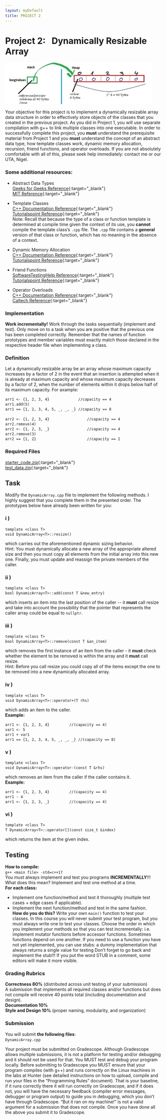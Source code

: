 ```yaml
---  
layout: myDefault  
title: PROJECT 2  
---  
```


# Project 2: &nbsp; Dynamically Resizable Array
![](array_memory.png)  
  
Your objective for this project is to implement a dynamically resizable array data structure in order to effectively store objects of the classes that you created in the previous project. As you did in Project&nbsp;1, you will use separate compilation with g++ to link multiple classes into one executable. In order to successfully complete this project, you **must** understand the prerequisite material from Project&nbsp;1 and you **must** understand the concept of an abstract data type, how template classes work, dynamic memory allocation, recursion, friend functions, and operator overloads. If you are not absolutely comfortable with all of this, please seek help immediately: contact me or our UTA, Nigel.

### Some additional resources:

- Abstract Data Types  
[Geeks for Geeks Reference](https://www.geeksforgeeks.org/abstract-data-types){:target="_blank"}  
[MIT Reference](http://web.mit.edu/6.005/www/fa14/classes/08-abstract-data-types/){:target="_blank"}

- Template Classes  
[C++ Documentation Reference](http://www.cplusplus.com/doc/oldtutorial/templates/){:target="_blank"}  
[Tutorialspoint Reference](https://www.tutorialspoint.com/cplusplus/cpp_templates.htm){:target="_blank"}  
Note: Recall that because the type of a class or function template is determined at compile time given the context of its use, you **cannot** compile the template class’s `.cpp` file. The `.cpp` file contains a **general** version of that class or function, which has no meaning in the absence of a context.

- Dynamic Memory Allocation  
[C++ Documentation Reference](http://www.cplusplus.com/doc/tutorial/dynamic/){:target="_blank"}  
[Tutorialspoint Reference](https://www.tutorialspoint.com/cplusplus/cpp_dynamic_memory.htm){:target="_blank"}

- Friend Functions  
[SoftwareTestingHelp Reference](https://www.softwaretestinghelp.com/friend-functions-in-cpp/){:target="_blank"}  
[Tutorialspoint Reference](https://www.tutorialspoint.com/cplusplus/cpp_friend_functions.htm){:target="_blank"}

- Operator Overloads  
[C++ Documentation Reference](https://en.cppreference.com/w/cpp/language/operators){:target="_blank"}  
[Caltech Reference](http://users.cms.caltech.edu/~donnie/cs11/cpp/cpp-ops.html){:target="_blank"}

### Implementation
**Work incrementally!** Work through the tasks sequentially (implement and test). Only move on to a task when you are positive that the previous one has been completed correctly. Remember that the names of function prototypes and member variables must exactly match those declared in the respective header file when implementing a class.

### Definition
Let a dynamically resizable array be an array whose maximum capacity increases by a factor of 2 in the event that an insertion is attempted when it is already at maximum capacity and whose maximum capacity decreases by a factor of 2, when the number of elements within it drops below half of its maximum capacity.  For axample: 
```
arr1 <- {1, 2, 3, 4}             //capacity == 4
arr1.add(5)
arr1 == {1, 2, 3, 4, 5, _, _, _} //capacity == 8

arr2 <- {1, 2, 3, 4}		         //capacity == 4
arr2.remove(4)
arr2 <- {1, 2, 3, _}		         //capacity == 4
arr2.remove(3)
arr2 == {1, 2}			             //capacity == 2
```  
  
### Required Files
[starter_code.zip](starter_code.zip){:target="_blank"}  
[test_data.zip](test_data.zip){:target="_blank"}

## Task
Modify the `DynamicArray.cpp` file to implement the following methods. I highly suggest that you complete them in the presented order. The prototypes below have already been written for you:

### i )
```
template <class T>
void DynamicArray<T>::resize()
```
which carries out the aforementioned dynamic sizing behavior.  
Hint: You must dynamically allocate a new array of the appropriate altered size and then you must copy all elements from the initial array into this new one. Finally, you must update and reassign the private members of the caller.

### ii )
```
template <class T>
bool DynamicArray<T>::add(const T &new_entry)
```
which inserts an item into the last position of the caller -- it **must** call resize and take into account the possibility that the pointer that represents the caller array could be equal to `nullptr`.

### iii )
```
template <class T>  
bool DynamicArray<T>::remove(const T &an_item)  
```
which removes the first instance of an item from the caller - it **must** check whether the element to be removed is within the array and it **must** call resize.  
Hint: Before you call resize you could copy all of the items except the one to be removed into a new dynamically allocated array.

### iv )
```
template <class T>  
void DynamicArray<T>::operator+(T rhs)  
```
which adds an item to the caller.  
**Example:**
```
arr1 <- {1, 2, 3, 4}		 //(capacity == 4)
var1 <- 5
arr1 + var1
arr1 == {1, 2, 3, 4, 5, _, _, _} //(capacity == 8)
```

### v )
```
template <class T>  
void DynamicArray<T>::operator-(const T &rhs)  
```
which removes an item from the caller if the caller contains it.  
**Example:**
```
arr1 <- {1, 2, 3, 4}		 //(capacity == 4)
arr1 - 4
arr1 <- {1, 2, 3, _}		 //(capacity == 4)
```
### vi )
```
template <class T>
T DynamicArray<T>::operator[](const size_t &index)
```
which returns the item at the given index.  

<!---  
  
## Task 2
Create a file, `Solution.cpp`. In that file create a namespace `solution { … }`. This file should include `DynamicArray.hpp`, `Produce.hpp`, `Vegetable.hpp`, and `Fruit.hpp` (thus, your main test file need only to include `Solution.cpp`). Within the solution namespace implement two methods:

### i )
```
template<class T>
void sortAlphabetically(DynamicArray<T> an_array)
```
which is a wrapper for the next function (and thus the code body of sortAlphabetically should only contain the call to the next function).  
  
### ii  )
```
template<class T>
void quicksort(DynamicArray<T> &an_array, int left_index, int right_index)
```
which is meant to operate over a dynamic array of Produce, Fruit, or Vegetable objects from Project&nbsp;1. Within this function implement quicksort to sort the dynamic array by the names of each item. Use the `getName()` function from the `Produce` class. You can use the last element of every subarray as the pivot.  
Hint: lexicographical ordering, which in this context is alphabetical ordering, follows a pattern where each successive letter is greater than the previous. For example:  
```
a < b < c < d < e < … < z
```  
Thus, for this portion of the project you are truly only sorting based on the <= comparison operator between the string names of each object within the dynamic array.  

--->

## Testing
**How to compile:**  
`g++ <main file> -std=c++17`  
You must always implement and test you programs **INCREMENTALLY**!!!  
What does this mean? Implement and test one method at a time.  
**For each class:**  
- Implement one function/method and test it thoroughly (multiple test cases + edge cases if applicable).   
- Implement the next function/method and test in the same fashion.  
**How do you do this?** 
Write your own `main()` function to test your classes. In this course you will never submit your test program, but you must always write one to test your classes. Choose the order in which you implement your methods so that you can test incrementally: i.e. implement mutator functions before accessor functions. Sometimes functions depend on one another. If you need to use a function you have not yet implemented, you can use stubs: a dummy implementation that always returns a single value for testing Don’t forget to go back and implement the stub!!! If you put the word STUB in a comment, some editors will make it more visible. 
  
### Grading Rubrics
**Correctness 80%** (distributed across unit testing of your submission)  
A submission that implements all required classes and/or functions but does not compile will receive 40 points total (including documentation and design).  
**Documentation 10%**  
**Style and Design 10%** (proper naming, modularity, and organization)  
  
### Submission
You will submit **the following files**:  
`DynamicArray.cpp`
<!--- `Solution.cpp` --->
  
Your project must be submitted on Gradescope. Although Gradescope allows multiple submissions, it is not a platform for testing and/or debugging and it should not be used for that. You MUST test and debug your program locally. Before submitting to Gradescope you MUST ensure that your program compiles (with g++) and runs correctly on the Linux machines in the labs at Hunter (see detailed instructions on how to upload, compile and run your files in the “Programming Rules” document). That is your baseline, if it runs correctly there it will run correctly on Gradescope, and if it does not, you will have the necessary feedback (compiler error messages, debugger or program output) to guide you in debugging, which you don’t have through Gradescope. “But it ran on my machine!” is not a valid argument for a submission that does not compile. Once you have done all the above you submit it to Gradescope.  
  
  
  
